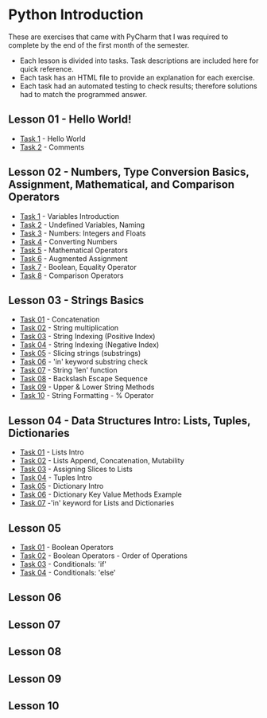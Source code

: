 # Python Introduction

These are exercises that came with PyCharm that I was required to complete by the end of the first month of the semester. 
- Each lesson is divided into tasks. Task descriptions are included here for quick reference.
- Each task has an HTML file to provide an explanation for each exercise. 
- Each task had an automated testing to check results; therefore solutions had to match the programmed answer.

## Lesson 01 - Hello World!
- [Task 1](https://github.com/jdegrave/Python/tree/master/PythonIntroduction/lesson-01/task1) - Hello World
- [Task 2](https://github.com/jdegrave/Python/tree/master/PythonIntroduction/lesson-01/task2) - Comments
## Lesson 02 - Numbers, Type Conversion Basics, Assignment, Mathematical, and Comparison Operators
- [Task 1](https://github.com/jdegrave/Python/tree/master/PythonIntroduction/lesson-02/task1) - Variables Introduction
- [Task 2](https://github.com/jdegrave/Python/tree/master/PythonIntroduction/lesson-02/task2) - Undefined Variables, Naming
- [Task 3](https://github.com/jdegrave/Python/tree/master/PythonIntroduction/lesson-02/task3) - Numbers: Integers and Floats
- [Task 4](https://github.com/jdegrave/Python/tree/master/PythonIntroduction/lesson-02/task4) - Converting Numbers
- [Task 5](https://github.com/jdegrave/Python/tree/master/PythonIntroduction/lesson-02/task5) - Mathematical Operators
- [Task 6](https://github.com/jdegrave/Python/tree/master/PythonIntroduction/lesson-02/task6) - Augmented Assignment
- [Task 7](https://github.com/jdegrave/Python/tree/master/PythonIntroduction/lesson-02/task7) - Boolean, Equality Operator
- [Task 8](https://github.com/jdegrave/Python/tree/master/PythonIntroduction/lesson-02/task8) - Comparison Operators
## Lesson 03 - Strings Basics
- [Task 01](https://github.com/jdegrave/Python/tree/master/PythonIntroduction/lesson-03/task01) - Concatenation
- [Task 02](https://github.com/jdegrave/Python/tree/master/PythonIntroduction/lesson-03/task02) - String multiplication
- [Task 03](https://github.com/jdegrave/Python/tree/master/PythonIntroduction/lesson-03/task03) - String Indexing (Positive Index)
- [Task 04](https://github.com/jdegrave/Python/tree/master/PythonIntroduction/lesson-03/task04) - String Indexing (Negative Index)
- [Task 05](https://github.com/jdegrave/Python/tree/master/PythonIntroduction/lesson-03/task05) - Slicing strings (substrings)
- [Task 06](https://github.com/jdegrave/Python/tree/master/PythonIntroduction/lesson-03/task06) - 'in' keyword substring check
- [Task 07](https://github.com/jdegrave/Python/tree/master/PythonIntroduction/lesson-03/task07) - String 'len' function
- [Task 08](https://github.com/jdegrave/Python/tree/master/PythonIntroduction/lesson-03/task08) - Backslash Escape Sequence
- [Task 09](https://github.com/jdegrave/Python/tree/master/PythonIntroduction/lesson-03/task09) - Upper & Lower String Methods
- [Task 10](https://github.com/jdegrave/Python/tree/master/PythonIntroduction/lesson-03/task10) - String Formatting - % Operator
## Lesson 04 - Data Structures Intro: Lists, Tuples, Dictionaries
- [Task 01](https://github.com/jdegrave/Python/tree/master/PythonIntroduction/lesson-04/task1) - Lists Intro
- [Task 02](https://github.com/jdegrave/Python/tree/master/PythonIntroduction/lesson-04/task2) - Lists Append, Concatenation, Mutability
- [Task 03](https://github.com/jdegrave/Python/tree/master/PythonIntroduction/lesson-04/task3) - Assigning Slices to Lists
- [Task 04](https://github.com/jdegrave/Python/tree/master/PythonIntroduction/lesson-04/task4) - Tuples Intro
- [Task 05](https://github.com/jdegrave/Python/tree/master/PythonIntroduction/lesson-04/task5) - Dictionary Intro
- [Task 06](https://github.com/jdegrave/Python/tree/master/PythonIntroduction/lesson-04/task6) - Dictionary Key Value Methods Example
- [Task 07](https://github.com/jdegrave/Python/tree/master/PythonIntroduction/lesson-04/task7) -'in' keyword for Lists and Dictionaries

## Lesson 05
- [Task 01](https://github.com/jdegrave/Python/tree/master/PythonIntroduction/lesson-05/task1) - Boolean Operators
- [Task 02](https://github.com/jdegrave/Python/tree/master/PythonIntroduction/lesson-05/task2) - Boolean Operators - Order of Operations
- [Task 03](https://github.com/jdegrave/Python/tree/master/PythonIntroduction/lesson-05/task3) - Conditionals: 'if'
- [Task 04](https://github.com/jdegrave/Python/tree/master/PythonIntroduction/lesson-05/task4) - Conditionals: 'else'


## Lesson 06



## Lesson 07


## Lesson 08


## Lesson 09



## Lesson 10

